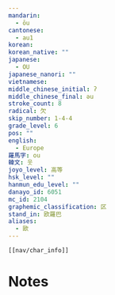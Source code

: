 ```yaml
---
mandarin:
  - ōu
cantonese:
  - au1
korean:
korean_native: ""
japanese:
  - OU
japanese_nanori: ""
vietnamese:
middle_chinese_initial: ʔ
middle_chinese_final: əu
stroke_count: 8
radical: 欠
skip_number: 1-4-4
grade_level: 6
pos: ""
english:
  - Europe
羅馬字: ou
韓文: 웃
joyo_level: 高等
hsk_level: ""
hanmun_edu_level: ""
danayo_id: 6051
mc_id: 2104
graphemic_classification: 区
stand_in: 欧羅巴
aliases:
  - 歐
---
```

```meta-bind-embed
[[nav/char_info]]
```

# Notes
